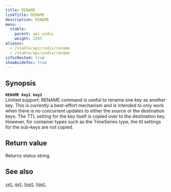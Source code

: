 ```yaml
---
title: RENAME
linkTitle: RENAME
description: RENAME
menu:
  stable:
    parent: api-yedis
    weight: 2265
aliases:
  - /stable/api/redis/rename
  - /stable/api/yedis/rename
isTocNested: true
showAsideToc: true
---
```


## Synopsis

<b>`RENAME key1 key2`</b><br>
Limited support: RENAME command is useful to rename one key as another key.
This is currently a best-effort mechanism and is intended to only work when there is
no concurrent updates to either the source or the destination keys. The TTL setting
for the key itself is copied over to the destination key. However, for container
types such as the TimeSeries type, the ttl settings for the sub-keys are not copied.

## Return value

Returns status string.

## See also

[`set`](../set/),
[`get`](../get/),
[`hset`](../hset/),
[`hget`](../hget/),
